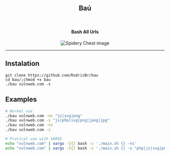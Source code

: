 <h2 align="center">Baú</h2> <br>

<h4 align="center"><strong>Bash All Urls</strong></h4>

<center><img src="https://gamehag.com/img/cases/18.png" alt="Spidery Chest image"></center>

<hr>

## Instalation <br>

```console
git clone https://github.com/RodricBr/bau
cd bau/;chmod +x bau
./bau vulnweb.com -s
```

## Examples <br>

```bash
# Normal use
./bau vulnweb.com -ns "js|svg|png"
./bau vulnweb.com -s "js|php|svg|png|jpeg|jpg"
./bau vulnweb.com -ns
./bau vulnweb.com -s
```

```bash
# Pratical use with XARGS
echo "vulnweb.com" | xargs -I{} bash -c './main.sh {} -ns'
echo "vulnweb.com" | xargs -I{} bash -c './main.sh {} -s "php|js|svg|png"'
```
